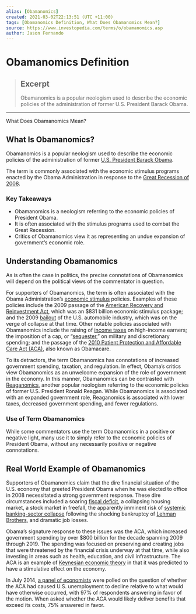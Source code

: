 ```yaml
---
alias: [Obamanomics]
created: 2021-03-02T22:13:51 (UTC +11:00)
tags: [Obamanomics Definition, What Does Obamanomics Mean?]
source: https://www.investopedia.com/terms/o/obamanomics.asp
author: Jason Fernando
---
```


# Obamanomics Definition

> ## Excerpt
> Obamanomics is a popular neologism used to describe the economic policies of the administration of former U.S. President Barack Obama.

---

What Does Obamanomics Mean?
## What Is Obamanomics?

Obamanomics is a popular neologism used to describe the economic policies of the administration of former [U.S. President Barack Obama](https://www.investopedia.com/news/obamas-economic-legacy-8-charts/).

The term is commonly associated with the economic stimulus programs enacted by the Obama Administration in response to the [Great Recession of 2008](https://www.investopedia.com/terms/g/great-recession.asp).

### Key Takeaways

-   Obamanomics is a neologism referring to the economic policies of President Obama.
-   It is often associated with the stimulus programs used to combat the Great Recession.
-   Critics of Obamanomics view it as representing an undue expansion of government’s economic role.

## Understanding Obamanomics

As is often the case in politics, the precise connotations of Obamanomics will depend on the political views of the commentator in question. 

For supporters of Obamanomics, the term is often associated with the Obama Administration’s [economic stimulus](https://www.investopedia.com/terms/e/economic-stimulus.asp) policies. Examples of these policies include the 2009 passage of the [American Recovery and Reinvestment Act](https://www.investopedia.com/terms/a/american-recovery-and-reinvestment-act.asp), which was an $831 billion economic stimulus package; and the 2009 [bailout](https://www.investopedia.com/terms/b/bailout.asp) of the U.S. automobile industry, which was on the verge of collapse at that time. Other notable policies associated with Obamanomics include the raising of [income taxes](https://www.investopedia.com/terms/t/taxbracket.asp) on high-income earners; the imposition of a cap, or “[sequester](https://www.investopedia.com/terms/s/sequestration.asp),” on military and discretionary spending; and the passage of the [2010 Patient Protection and Affordable Care Act (ACA)](https://www.investopedia.com/terms/a/affordable-care-act.asp), also known as Obamacare.

To its detractors, the term Obamanomics has connotations of increased government spending, taxation, and regulation. In effect, Obama’s critics view Obamanomics as an unwelcome expansion of the role of government in the economy. In this manner, Obamanomics can be contrasted with [Reaganomics](https://www.investopedia.com/terms/r/reaganomics.asp), another popular neologism referring to the economic policies of former U.S. President Ronald Reagan. While Obamanomics is associated with an expanded government role, Reaganomics is associated with lower taxes, decreased government spending, and fewer regulations.

### Use of Term Obamanomics

While some commentators use the term Obamanomics in a positive or negative light, many use it to simply refer to the economic policies of President Obama, without any necessarily positive or negative connotations.

## Real World Example of Obamanomics

Supporters of Obamanomics claim that the dire financial situation of the U.S. economy that greeted President Obama when he was elected to office in 2008 necessitated a strong government response. These dire circumstances included a soaring [fiscal deficit](https://www.investopedia.com/terms/f/fiscaldeficit.asp), a collapsing housing market, a stock market in freefall, the apparently imminent risk of [systemic banking-sector collapse](https://www.investopedia.com/terms/s/systemic-risk.asp) following the shocking bankruptcy of [Lehman Brothers](https://www.investopedia.com/articles/economics/09/lehman-brothers-collapse.asp), and dramatic job losses.

Obama’s signature response to these issues was the ACA, which increased government spending by over $800 billion for the decade spanning 2009 through 2019. The spending was focused on preserving and creating jobs that were threatened by the financial crisis underway at that time, while also investing in areas such as health, education, and civil infrastructure. The ACA is an example of [Keynesian economic theory](https://www.investopedia.com/terms/k/keynesianeconomics.asp) in that it was predicted to have a stimulative effect on the economy. 

In July 2014, [a panel of economists](http://www.igmchicago.org/surveys/economic-stimulus-revisited) were polled on the question of whether the ACA had caused U.S. unemployment to decline relative to what would have otherwise occurred, with 97% of respondents answering in favor of the motion. When asked whether the ACA would likely deliver benefits that exceed its costs, 75% answered in favor.
